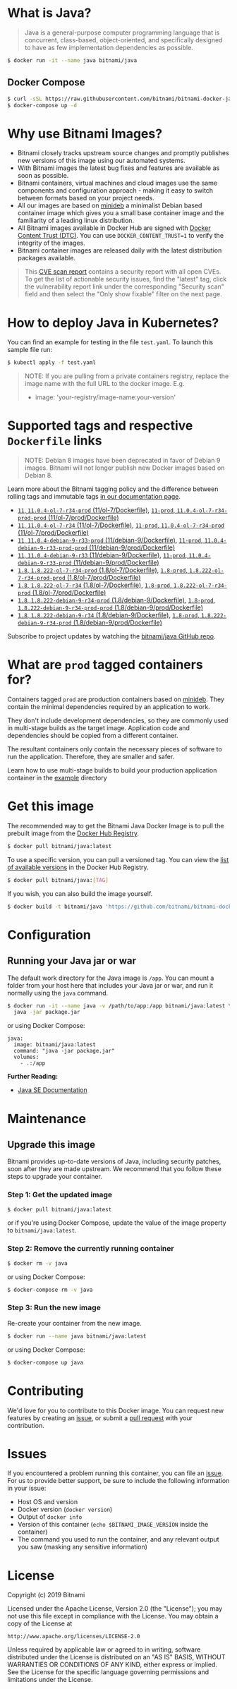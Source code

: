 # What is Java?

> Java is a general-purpose computer programming language that is concurrent, class-based, object-oriented, and specifically designed to have as few implementation dependencies as possible.

```bash
$ docker run -it --name java bitnami/java
```

## Docker Compose

```bash
$ curl -sSL https://raw.githubusercontent.com/bitnami/bitnami-docker-java/master/docker-compose.yml > docker-compose.yml
$ docker-compose up -d
```

# Why use Bitnami Images?

* Bitnami closely tracks upstream source changes and promptly publishes new versions of this image using our automated systems.
* With Bitnami images the latest bug fixes and features are available as soon as possible.
* Bitnami containers, virtual machines and cloud images use the same components and configuration approach - making it easy to switch between formats based on your project needs.
* All our images are based on [minideb](https://github.com/bitnami/minideb) a minimalist Debian based container image which gives you a small base container image and the familiarity of a leading linux distribution.
* All Bitnami images available in Docker Hub are signed with [Docker Content Trust (DTC)](https://docs.docker.com/engine/security/trust/content_trust/). You can use `DOCKER_CONTENT_TRUST=1` to verify the integrity of the images.
* Bitnami container images are released daily with the latest distribution packages available.


> This [CVE scan report](https://quay.io/repository/bitnami/java?tab=tags) contains a security report with all open CVEs. To get the list of actionable security issues, find the "latest" tag, click the vulnerability report link under the corresponding "Security scan" field and then select the "Only show fixable" filter on the next page.

# How to deploy Java in Kubernetes?

You can find an example for testing in the file `test.yaml`. To launch this sample file run:

```bash
$ kubectl apply -f test.yaml
```

> NOTE: If you are pulling from a private containers registry, replace the image name with the full URL to the docker image. E.g.
>
> - image: 'your-registry/image-name:your-version'

# Supported tags and respective `Dockerfile` links

> NOTE: Debian 8 images have been deprecated in favor of Debian 9 images. Bitnami will not longer publish new Docker images based on Debian 8.

Learn more about the Bitnami tagging policy and the difference between rolling tags and immutable tags [in our documentation page](https://docs.bitnami.com/containers/how-to/understand-rolling-tags-containers/).


- [`11`, `11.0.4-ol-7-r34-prod` (11/ol-7/Dockerfile)](https://github.com/bitnami/bitnami-docker-java/blob/11.0.4-ol-7-r34-prod/11/ol-7/Dockerfile), [`11-prod`, `11.0.4-ol-7-r34-prod-prod` (11/ol-7/prod/Dockerfile)](https://github.com/bitnami/bitnami-docker-java/blob/11.0.4-ol-7-r34-prod/11/ol-7/prod/Dockerfile)
- [`11`, `11.0.4-ol-7-r34` (11/ol-7/Dockerfile)](https://github.com/bitnami/bitnami-docker-java/blob/11.0.4-ol-7-r34/11/ol-7/Dockerfile), [`11-prod`, `11.0.4-ol-7-r34-prod` (11/ol-7/prod/Dockerfile)](https://github.com/bitnami/bitnami-docker-java/blob/11.0.4-ol-7-r34/11/ol-7/prod/Dockerfile)
- [`11`, `11.0.4-debian-9-r33-prod` (11/debian-9/Dockerfile)](https://github.com/bitnami/bitnami-docker-java/blob/11.0.4-debian-9-r33-prod/11/debian-9/Dockerfile), [`11-prod`, `11.0.4-debian-9-r33-prod-prod` (11/debian-9/prod/Dockerfile)](https://github.com/bitnami/bitnami-docker-java/blob/11.0.4-debian-9-r33-prod/11/debian-9/prod/Dockerfile)
- [`11`, `11.0.4-debian-9-r33` (11/debian-9/Dockerfile)](https://github.com/bitnami/bitnami-docker-java/blob/11.0.4-debian-9-r33/11/debian-9/Dockerfile), [`11-prod`, `11.0.4-debian-9-r33-prod` (11/debian-9/prod/Dockerfile)](https://github.com/bitnami/bitnami-docker-java/blob/11.0.4-debian-9-r33/11/debian-9/prod/Dockerfile)
- [`1.8`, `1.8.222-ol-7-r34-prod` (1.8/ol-7/Dockerfile)](https://github.com/bitnami/bitnami-docker-java/blob/1.8.222-ol-7-r34-prod/1.8/ol-7/Dockerfile), [`1.8-prod`, `1.8.222-ol-7-r34-prod-prod` (1.8/ol-7/prod/Dockerfile)](https://github.com/bitnami/bitnami-docker-java/blob/1.8.222-ol-7-r34-prod/1.8/ol-7/prod/Dockerfile)
- [`1.8`, `1.8.222-ol-7-r34` (1.8/ol-7/Dockerfile)](https://github.com/bitnami/bitnami-docker-java/blob/1.8.222-ol-7-r34/1.8/ol-7/Dockerfile), [`1.8-prod`, `1.8.222-ol-7-r34-prod` (1.8/ol-7/prod/Dockerfile)](https://github.com/bitnami/bitnami-docker-java/blob/1.8.222-ol-7-r34/1.8/ol-7/prod/Dockerfile)
- [`1.8`, `1.8.222-debian-9-r34-prod` (1.8/debian-9/Dockerfile)](https://github.com/bitnami/bitnami-docker-java/blob/1.8.222-debian-9-r34-prod/1.8/debian-9/Dockerfile), [`1.8-prod`, `1.8.222-debian-9-r34-prod-prod` (1.8/debian-9/prod/Dockerfile)](https://github.com/bitnami/bitnami-docker-java/blob/1.8.222-debian-9-r34-prod/1.8/debian-9/prod/Dockerfile)
- [`1.8`, `1.8.222-debian-9-r34` (1.8/debian-9/Dockerfile)](https://github.com/bitnami/bitnami-docker-java/blob/1.8.222-debian-9-r34/1.8/debian-9/Dockerfile), [`1.8-prod`, `1.8.222-debian-9-r34-prod` (1.8/debian-9/prod/Dockerfile)](https://github.com/bitnami/bitnami-docker-java/blob/1.8.222-debian-9-r34/1.8/debian-9/prod/Dockerfile)

Subscribe to project updates by watching the [bitnami/java GitHub repo](https://github.com/bitnami/bitnami-docker-java).

# What are `prod` tagged containers for?

Containers tagged `prod` are production containers based on [minideb](https://github.com/bitnami/minideb). They contain the minimal dependencies required by an application to work.

They don't include development dependencies, so they are commonly used in multi-stage builds as the target image. Application code and dependencies should be copied from a different container.

The resultant containers only contain the necessary pieces of software to run the application. Therefore, they are smaller and safer.

Learn how to use multi-stage builds to build your production application container in the [example](/example) directory

# Get this image

The recommended way to get the Bitnami Java Docker Image is to pull the prebuilt image from the [Docker Hub Registry](https://hub.docker.com/r/bitnami/java).

```bash
$ docker pull bitnami/java:latest
```

To use a specific version, you can pull a versioned tag. You can view the [list of available versions](https://hub.docker.com/r/bitnami/java/tags/) in the Docker Hub Registry.

```bash
$ docker pull bitnami/java:[TAG]
```

If you wish, you can also build the image yourself.

```bash
$ docker build -t bitnami/java 'https://github.com/bitnami/bitnami-docker-java.git#master:1.8/debian-9'
```

# Configuration

## Running your Java jar or war

The default work directory for the Java image is `/app`. You can mount a folder from your host here that includes your Java jar or war, and run it normally using the `java` command.

```bash
$ docker run -it --name java -v /path/to/app:/app bitnami/java:latest \
  java -jar package.jar
```

or using Docker Compose:

```
java:
  image: bitnami/java:latest
  command: "java -jar package.jar"
  volumes:
    - .:/app
```

**Further Reading:**

  - [Java SE Documentation](https://docs.oracle.com/javase/8/docs/api/)

# Maintenance

## Upgrade this image

Bitnami provides up-to-date versions of Java, including security patches, soon after they are made upstream. We recommend that you follow these steps to upgrade your container.

### Step 1: Get the updated image

```bash
$ docker pull bitnami/java:latest
```

or if you're using Docker Compose, update the value of the image property to `bitnami/java:latest`.

### Step 2: Remove the currently running container

```bash
$ docker rm -v java
```

or using Docker Compose:

```bash
$ docker-compose rm -v java
```

### Step 3: Run the new image

Re-create your container from the new image.

```bash
$ docker run --name java bitnami/java:latest
```

or using Docker Compose:

```bash
$ docker-compose up java
```

# Contributing

We'd love for you to contribute to this Docker image. You can request new features by creating an [issue](https://github.com/bitnami/bitnami-docker-java/issues), or submit a [pull request](https://github.com/bitnami/bitnami-docker-java/pulls) with your contribution.

# Issues

If you encountered a problem running this container, you can file an [issue](https://github.com/bitnami/bitnami-docker-java/issues). For us to provide better support, be sure to include the following information in your issue:

- Host OS and version
- Docker version (`docker version`)
- Output of `docker info`
- Version of this container (`echo $BITNAMI_IMAGE_VERSION` inside the container)
- The command you used to run the container, and any relevant output you saw (masking any sensitive
information)

# License

Copyright (c) 2019 Bitnami

Licensed under the Apache License, Version 2.0 (the "License");
you may not use this file except in compliance with the License.
You may obtain a copy of the License at

    http://www.apache.org/licenses/LICENSE-2.0

Unless required by applicable law or agreed to in writing, software
distributed under the License is distributed on an "AS IS" BASIS,
WITHOUT WARRANTIES OR CONDITIONS OF ANY KIND, either express or implied.
See the License for the specific language governing permissions and
limitations under the License.
